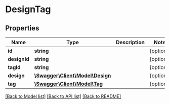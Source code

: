 # DesignTag

## Properties
Name | Type | Description | Notes
------------ | ------------- | ------------- | -------------
**id** | **string** |  | [optional] 
**designId** | **string** |  | [optional] 
**tagId** | **string** |  | [optional] 
**design** | [**\Swagger\Client\Model\Design**](Design.md) |  | [optional] 
**tag** | [**\Swagger\Client\Model\Tag**](Tag.md) |  | [optional] 

[[Back to Model list]](../README.md#documentation-for-models) [[Back to API list]](../README.md#documentation-for-api-endpoints) [[Back to README]](../README.md)


